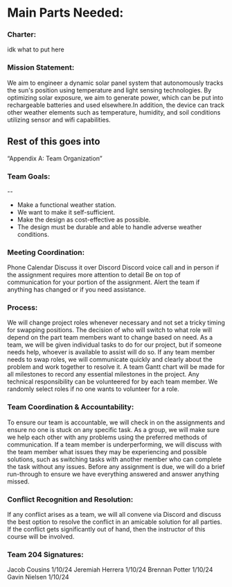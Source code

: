 # Main Parts Needed: 
### Charter: 

idk what to put here

### Mission Statement:
We aim to engineer a dynamic solar panel system that autonomously tracks the sun's position using temperature and light sensing technologies. By optimizing solar exposure, we aim to generate power, which can be put into rechargeable batteries and used elsewhere.In addition, the device can track other weather elements such as temperature, humidity, and soil conditions utilizing sensor and wifi capabilities.


## Rest of this goes into

“Appendix A: Team Organization”

### Team Goals:
--

* Make a functional weather station.
* We want to make it self-sufficient.
* Make the design as cost-effective as possible.
* The design must be durable and able to handle adverse weather conditions.




### Meeting Coordination:

Phone Calendar
Discuss it over Discord
Discord voice call and in person if the assignment requires more attention to detail
Be on top of communication for your portion of the assignment. Alert the team if anything has changed or if you need assistance.




### Process:

We will change project roles whenever necessary and not set a tricky timing for swapping positions. The decision of who will switch to what role will depend on the part team members want to change based on need. As a team, we will be given individual tasks to do for our project, but if someone needs help, whoever is available to assist will do so. If any team member needs to swap roles, we will communicate quickly and clearly about the problem and work together to resolve it. A team Gantt chart will be made for all milestones to record any essential milestones in the project. Any technical responsibility can be volunteered for by each team member. We randomly select roles if no one wants to volunteer for a role.

### Team Coordination & Accountability:

To ensure our team is accountable, we will check in on the assignments and ensure no one is stuck on any specific task. As a group, we will make sure we help each other with any problems using the preferred methods of communication. If a team member is underperforming, we will discuss with the team member what issues they may be experiencing and possible solutions, such as switching tasks with another member who can complete the task without any issues. Before any assignment is due, we will do a brief run-through to ensure we have everything answered and answer anything missed. 

### Conflict Recognition and Resolution:

If any conflict arises as a team, we will all convene via Discord and discuss the best option to resolve the conflict in an amicable solution for all parties. If the conflict gets significantly out of hand, then the instructor of this course will be involved.

### Team 204 Signatures:

Jacob Cousins 1/10/24
Jeremiah Herrera 1/10/24
Brennan Potter 1/10/24
Gavin Nielsen 1/10/24
